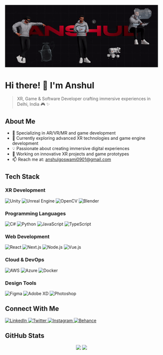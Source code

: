 <div align="center">
  <img src="https://github.com/Anshulllg/Anshulllg/blob/main/profile.gif" alt="MasterHead" width="1000"/>
</div>

# Hi there! 👋 I'm Anshul

> XR, Game & Software Developer crafting immersive experiences in Delhi, India 🎮 ✨

## About Me
- 🎯 Specializing in AR/VR/MR and game development
- 🌱 Currently exploring advanced XR technologies and game engine development
- 💡 Passionate about creating immersive digital experiences
- 🔭 Working on innovative XR projects and game prototypes
- 📫 Reach me at: anshulgoswami0901@gmail.com

## Tech Stack 

### XR Development
<div>
  <img src="https://skillicons.dev/icons?i=unity" alt="Unity" title="Unity" width="40" height="40"/>
  <img src="https://skillicons.dev/icons?i=unreal" alt="Unreal Engine" title="Unreal Engine" width="40" height="40"/>
  <img src="https://skillicons.dev/icons?i=opencv" alt="OpenCV" title="OpenCV" width="40" height="40"/>
  <img src="https://skillicons.dev/icons?i=blender" alt="Blender" title="Blender" width="40" height="40"/>
</div>

### Programming Languages
<div>
  <img src="https://skillicons.dev/icons?i=cs" alt="C#" title="C#" width="40" height="40"/>
  <img src="https://skillicons.dev/icons?i=python" alt="Python" title="Python" width="40" height="40"/>
  <img src="https://skillicons.dev/icons?i=js" alt="JavaScript" title="JavaScript" width="40" height="40"/>
  <img src="https://skillicons.dev/icons?i=ts" alt="TypeScript" title="TypeScript" width="40" height="40"/>
</div>

### Web Development
<div>
  <img src="https://skillicons.dev/icons?i=react" alt="React" title="React" width="40" height="40"/>
  <img src="https://skillicons.dev/icons?i=nextjs" alt="Next.js" title="Next.js" width="40" height="40"/>
  <img src="https://skillicons.dev/icons?i=nodejs" alt="Node.js" title="Node.js" width="40" height="40"/>
  <img src="https://skillicons.dev/icons?i=vue" alt="Vue.js" title="Vue.js" width="40" height="40"/>
</div>

### Cloud & DevOps
<div>
  <img src="https://skillicons.dev/icons?i=aws" alt="AWS" title="AWS" width="40" height="40"/>
  <img src="https://skillicons.dev/icons?i=azure" alt="Azure" title="Azure" width="40" height="40"/>
  <img src="https://skillicons.dev/icons?i=docker" alt="Docker" title="Docker" width="40" height="40"/>
</div>

### Design Tools
<div>
  <img src="https://skillicons.dev/icons?i=figma" alt="Figma" title="Figma" width="40" height="40"/>
  <img src="https://skillicons.dev/icons?i=xd" alt="Adobe XD" title="Adobe XD" width="40" height="40"/>
  <img src="https://skillicons.dev/icons?i=ps" alt="Photoshop" title="Photoshop" width="40" height="40"/>
</div>

## Connect With Me
<div>
  <a href="https://linkedin.com/in/anshul-goswami-83844b211">
    <img src="https://skillicons.dev/icons?i=linkedin" alt="LinkedIn" title="LinkedIn" width="40" height="40"/>
  </a>
  <a href="https://twitter.com/anshulll_">
    <img src="https://skillicons.dev/icons?i=twitter" alt="Twitter" title="Twitter" width="40" height="40"/>
  </a>
  <a href="https://instagram.com/anshulll_">
    <img src="https://skillicons.dev/icons?i=instagram" alt="Instagram" title="Instagram" width="40" height="40"/>
  </a>
  <a href="https://www.behance.net/anshulll_">
    <img src="https://skillicons.dev/icons?i=behance" alt="Behance" title="Behance" width="40" height="40"/>
  </a>
</div>

## GitHub Stats
<div align="center">
  <img height="180em" src="https://github-readme-stats.vercel.app/api?username=anshulllg&show_icons=true&theme=tokyonight&include_all_commits=true&count_private=true"/>
  <img height="180em" src="https://github-readme-stats.vercel.app/api/top-langs/?username=anshulllg&layout=compact&langs_count=7&theme=tokyonight"/>
</div>
